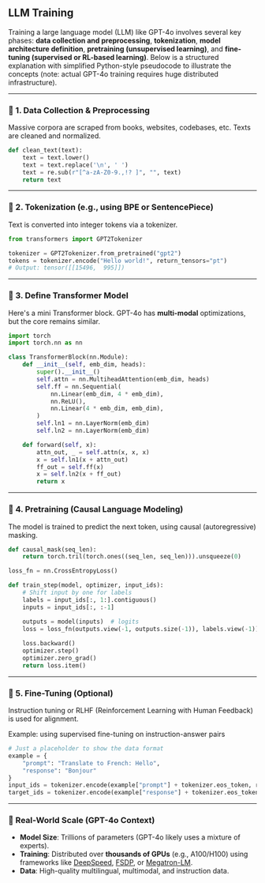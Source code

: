 ## LLM Training

Training a large language model (LLM) like GPT-4o involves several key phases: **data collection and preprocessing**, **tokenization**, **model architecture definition**, **pretraining (unsupervised learning)**, and **fine-tuning (supervised or RL-based learning)**. Below is a structured explanation with simplified Python-style pseudocode to illustrate the concepts (note: actual GPT-4o training requires huge distributed infrastructure).

---

### 🔹 1. Data Collection & Preprocessing

Massive corpora are scraped from books, websites, codebases, etc. Texts are cleaned and normalized.

```python
def clean_text(text):
    text = text.lower()
    text = text.replace('\n', ' ')
    text = re.sub(r"[^a-zA-Z0-9.,!? ]", "", text)
    return text
```

---

### 🔹 2. Tokenization (e.g., using BPE or SentencePiece)

Text is converted into integer tokens via a tokenizer.

```python
from transformers import GPT2Tokenizer

tokenizer = GPT2Tokenizer.from_pretrained("gpt2")
tokens = tokenizer.encode("Hello world!", return_tensors="pt")
# Output: tensor([[15496,  995]])
```

---

### 🔹 3. Define Transformer Model

Here's a mini Transformer block. GPT-4o has **multi-modal** optimizations, but the core remains similar.

```python
import torch
import torch.nn as nn

class TransformerBlock(nn.Module):
    def __init__(self, emb_dim, heads):
        super().__init__()
        self.attn = nn.MultiheadAttention(emb_dim, heads)
        self.ff = nn.Sequential(
            nn.Linear(emb_dim, 4 * emb_dim),
            nn.ReLU(),
            nn.Linear(4 * emb_dim, emb_dim),
        )
        self.ln1 = nn.LayerNorm(emb_dim)
        self.ln2 = nn.LayerNorm(emb_dim)

    def forward(self, x):
        attn_out, _ = self.attn(x, x, x)
        x = self.ln1(x + attn_out)
        ff_out = self.ff(x)
        x = self.ln2(x + ff_out)
        return x
```

---

### 🔹 4. Pretraining (Causal Language Modeling)

The model is trained to predict the next token, using causal (autoregressive) masking.

```python
def causal_mask(seq_len):
    return torch.tril(torch.ones((seq_len, seq_len))).unsqueeze(0)

loss_fn = nn.CrossEntropyLoss()

def train_step(model, optimizer, input_ids):
    # Shift input by one for labels
    labels = input_ids[:, 1:].contiguous()
    inputs = input_ids[:, :-1]

    outputs = model(inputs)  # logits
    loss = loss_fn(outputs.view(-1, outputs.size(-1)), labels.view(-1))
    
    loss.backward()
    optimizer.step()
    optimizer.zero_grad()
    return loss.item()
```

---

### 🔹 5. Fine-Tuning (Optional)

Instruction tuning or RLHF (Reinforcement Learning with Human Feedback) is used for alignment.

Example: using supervised fine-tuning on instruction-answer pairs

```python
# Just a placeholder to show the data format
example = {
    "prompt": "Translate to French: Hello",
    "response": "Bonjour"
}
input_ids = tokenizer.encode(example["prompt"] + tokenizer.eos_token, return_tensors="pt")
target_ids = tokenizer.encode(example["response"] + tokenizer.eos_token, return_tensors="pt")
```

---

### 🔹 Real-World Scale (GPT-4o Context)

* **Model Size**: Trillions of parameters (GPT-4o likely uses a mixture of experts).
* **Training**: Distributed over **thousands of GPUs** (e.g., A100/H100) using frameworks like [DeepSpeed](https://github.com/microsoft/DeepSpeed), [FSDP](https://pytorch.org/docs/stable/fsdp.html), or [Megatron-LM](https://github.com/NVIDIA/Megatron-LM).
* **Data**: High-quality multilingual, multimodal, and instruction data.

